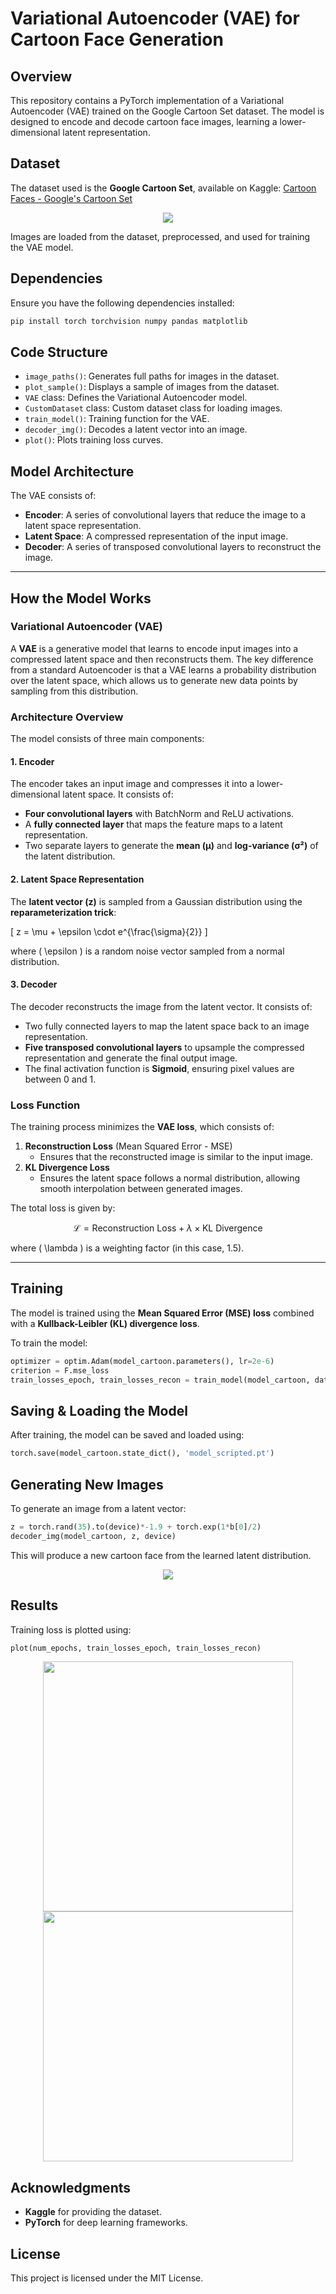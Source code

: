 # Variational Autoencoder (VAE) for Cartoon Face Generation

## Overview
This repository contains a PyTorch implementation of a Variational Autoencoder (VAE) trained on the Google Cartoon Set dataset. The model is designed to encode and decode cartoon face images, learning a lower-dimensional latent representation.

## Dataset
The dataset used is the **Google Cartoon Set**, available on Kaggle:
[Cartoon Faces - Google's Cartoon Set](https://www.kaggle.com/datasets)
<p align="center">
  <img src="Images/4.png" />
</p>
Images are loaded from the dataset, preprocessed, and used for training the VAE model.

## Dependencies
Ensure you have the following dependencies installed:
```bash
pip install torch torchvision numpy pandas matplotlib
```

## Code Structure
- `image_paths()`: Generates full paths for images in the dataset.
- `plot_sample()`: Displays a sample of images from the dataset.
- `VAE` class: Defines the Variational Autoencoder model.
- `CustomDataset` class: Custom dataset class for loading images.
- `train_model()`: Training function for the VAE.
- `decoder_img()`: Decodes a latent vector into an image.
- `plot()`: Plots training loss curves.

## Model Architecture
The VAE consists of:
- **Encoder**: A series of convolutional layers that reduce the image to a latent space representation.
- **Latent Space**: A compressed representation of the input image.
- **Decoder**: A series of transposed convolutional layers to reconstruct the image.

---

## **How the Model Works**  
### **Variational Autoencoder (VAE)**  
A **VAE** is a generative model that learns to encode input images into a compressed latent space and then reconstructs them. The key difference from a standard Autoencoder is that a VAE learns a probability distribution over the latent space, which allows us to generate new data points by sampling from this distribution.

### **Architecture Overview**  
The model consists of three main components:  

#### **1. Encoder**  
The encoder takes an input image and compresses it into a lower-dimensional latent space. It consists of:  
- **Four convolutional layers** with BatchNorm and ReLU activations.  
- A **fully connected layer** that maps the feature maps to a latent representation.  
- Two separate layers to generate the **mean (μ)** and **log-variance (σ²)** of the latent distribution.  

#### **2. Latent Space Representation**  
The **latent vector (z)** is sampled from a Gaussian distribution using the **reparameterization trick**:  

\[
z = \mu + \epsilon \cdot e^{\frac{\sigma}{2}}
\]

where \( \epsilon \) is a random noise vector sampled from a normal distribution.

#### **3. Decoder**  
The decoder reconstructs the image from the latent vector. It consists of:  
- Two fully connected layers to map the latent space back to an image representation.  
- **Five transposed convolutional layers** to upsample the compressed representation and generate the final output image.  
- The final activation function is **Sigmoid**, ensuring pixel values are between 0 and 1.  

### **Loss Function**  
The training process minimizes the **VAE loss**, which consists of:  
1. **Reconstruction Loss** (Mean Squared Error - MSE)  
   - Ensures that the reconstructed image is similar to the input image.  
2. **KL Divergence Loss**  
   - Ensures the latent space follows a normal distribution, allowing smooth interpolation between generated images.  

The total loss is given by:

$$\mathcal{L} = \text{Reconstruction Loss} + \lambda \times \text{KL Divergence}$$


where \( \lambda \) is a weighting factor (in this case, 1.5).  

---
## Training
The model is trained using the **Mean Squared Error (MSE) loss** combined with a **Kullback-Leibler (KL) divergence loss**.

To train the model:
```python
optimizer = optim.Adam(model_cartoon.parameters(), lr=2e-6)
criterion = F.mse_loss
train_losses_epoch, train_losses_recon = train_model(model_cartoon, dataloader_cartoon, optimizer, criterion, device, num_epochs=5)
```

## Saving & Loading the Model
After training, the model can be saved and loaded using:
```python
torch.save(model_cartoon.state_dict(), 'model_scripted.pt')
```

## Generating New Images
To generate an image from a latent vector:
```python
z = torch.rand(35).to(device)*-1.9 + torch.exp(1*b[0]/2)
decoder_img(model_cartoon, z, device)
```
This will produce a new cartoon face from the learned latent distribution.
<p align="center">
  <img src="Images/3.png"/>
</p>

## Results
Training loss is plotted using:
```python
plot(num_epochs, train_losses_epoch, train_losses_recon)
```
<p align="center">
  <img src="Images/1.png"  width="400"/>
  <img src="Images/2.png"  width="400"/>
</p>

## Acknowledgments
- **Kaggle** for providing the dataset.
- **PyTorch** for deep learning frameworks.

## License
This project is licensed under the MIT License.

